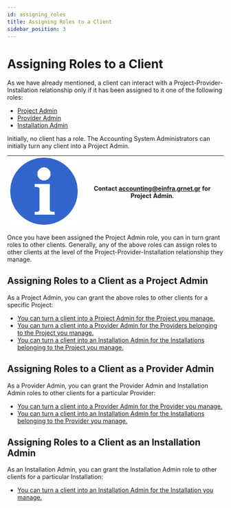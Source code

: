 ```yaml
---
id: assigning_roles
title: Assigning Roles to a Client
sidebar_position: 3
---
```


# Assigning Roles to a Client

As we have already mentioned, a client can interact with a
Project-Provider-Installation relationship only if it has been
assigned to it one of the following roles:

- [Project Admin](/docs/authorization/accounting_system_roles#project-admin)
- [Provider Admin](/docs/authorization/accounting_system_roles#provider-admin)
- [Installation Admin](/docs/authorization/accounting_system_roles#installation-admin)

Initially, no client has a role. The Accounting System Administrators can
initially turn any client into a Project Admin.

| ![](assets/info.png) | Contact accounting@einfra.grnet.gr for Project Admin.|
|-----------------------|----------------------------------------|

Once you have been assigned the Project Admin role,
you can in turn grant roles to other clients.
Generally, any of the above roles can assign roles to other
clients at the level of the Project-Provider-Installation relationship they manage.

## Assigning Roles to a Client as a Project Admin

As a Project Admin, you can grant the above roles to other clients
for a specific Project:

- [You can turn a client into a Project Admin for
  the Project you manage.](/docs/api/project#post-access-control)
- [You can turn a client into a Provider Admin for the Providers
  belonging to the Project you manage.](/docs/api/provider#post---access-control-entry-for-a-particular-provider-of-a-specific-project)
- [You can turn a client into an Installation Admin for the Installations
  belonging to the Project you manage.](/docs/api/installation#post---access-control-entry-for-a-particular-installation)

## Assigning Roles to a Client as a Provider Admin

As a Provider Admin, you can grant the Provider Admin and Installation Admin
roles to other clients for a particular Provider:

- [You can turn a client into a Provider Admin for the
  Provider you manage.](/docs/api/provider#post---access-control-entry-for-a-particular-provider-of-a-specific-project)
- [You can turn a client into an Installation Admin for the
  Installations belonging to the Provider you manage.](/docs/api/installation#post---access-control-entry-for-a-particular-installation)

## Assigning Roles to a Client as an Installation Admin

As an Installation Admin, you can grant the Installation Admin role to other
clients for a particular Installation:

- [You can turn a client into an Installation Admin for the
  Installation you manage.](/docs/api/installation#post---access-control-entry-for-a-particular-installation)
